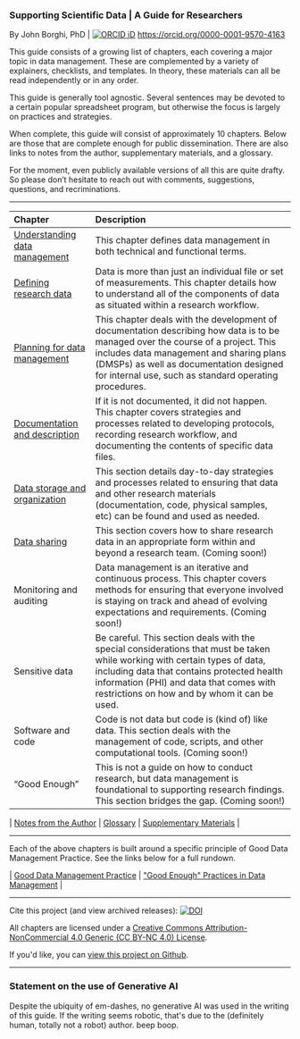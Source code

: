 ### Supporting Scientific Data | A Guide for Researchers

By John Borghi, PhD | [![ORCID iD](https://orcid.filecamp.com/static/thumbs/03CaAkr1LaBp5PRz-thumb.png)](https://orcid.org/0000-0001-9570-4163) https://orcid.org/0000-0001-9570-4163

This guide consists of a growing list of chapters, each covering a major topic in data management. These are complemented by a variety of explainers, checklists, and templates. In theory, these materials can all be read independently or in any order. 

This guide is generally tool agnostic. Several sentences may be devoted to a certain popular spreadsheet program, but otherwise the focus is largely on practices and strategies.

When complete, this guide will consist of approximately 10 chapters. Below are those that are complete enough for public dissemination. There are also links to notes from the author, supplementary materials, and a glossary. 

For the moment, even publicly available versions of all this are quite drafty. So please don’t hesitate to reach out with comments, suggestions, questions, and recriminations.

---

| Chapter | Description |
| :---- | :---- |
| [Understanding data management](https://johnborghi.github.io/Supporting_Scientific_Data/SSD_01_introduction) | This chapter defines data management in both technical and functional terms. |
| [Defining research data](https://johnborghi.github.io/Supporting_Scientific_Data/SSD_02_defining-data) | Data is more than just an individual file or set of measurements. This chapter details how to understand all of the components of data as situated within a research workflow. |
| [Planning for data management](https://johnborghi.github.io/Supporting_Scientific_Data/SSD_03_Planning) | This chapter deals with the development of documentation describing how data is to be managed over the course of a project. This includes data management and sharing plans (DMSPs) as well as documentation designed for internal use, such as standard operating procedures. |
|[Documentation and description](https://johnborghi.github.io/Supporting_Scientific_Data/SSD_04_documentation) | If it is not documented, it did not happen. This chapter covers strategies and processes related to developing protocols, recording research workflow, and documenting the contents of specific data files. |
|[Data storage and organization](https://johnborghi.github.io/Supporting_Scientific_Data/SSD_05_saving-organizing) |This section details day-to-day strategies and processes related to ensuring that data and other research materials (documentation, code, physical samples, etc) can be found and used as needed. |
|[Data sharing](https://johnborghi.github.io/Supporting_Scientific_Data/SSD_06_Sharing)|This section covers how to share research data in an appropriate form within and beyond a research team. (Coming soon!)|
|Monitoring and auditing|Data management is an iterative and continuous process. This chapter covers methods for ensuring that everyone involved is staying on track and ahead of evolving expectations and requirements. (Coming soon!)|
|Sensitive data|Be careful. This section deals with the special considerations that must be taken while working with certain types of data, including data that contains protected health information (PHI) and data that comes with restrictions on how and by whom it can be used.|
|Software and code|Code is not data but code is (kind of) like data. This section deals with the management of code, scripts, and other computational tools. (Coming soon!)|
|“Good Enough”|This is not a guide on how to conduct research, but data management is foundational to supporting research findings. This section bridges the gap. (Coming soon!)|

| [Notes from the Author](https://johnborghi.github.io/Supporting_Scientific_Data/SSD_notes-from-author) | [Glossary](https://johnborghi.github.io/Supporting_Scientific_Data/SSD_glossary) | [Supplementary Materials](https://johnborghi.github.io/Supporting_Scientific_Data/SSD_Supplements) |

---

Each of the above chapters is built around a specific principle of Good Data Management Practice. See the links below for a full rundown.

| [Good Data Management Practice](https://johnborghi.github.io/Supporting_Scientific_Data/supplements/SSD_good-dm-practice) | ["Good Enough" Practices in Data Management](https://johnborghi.github.io/Supporting_Scientific_Data/supplements/SSD_good-enough) |

---

Cite this project (and view archived releases): [![DOI](https://zenodo.org/badge/997038884.svg)](https://doi.org/10.5281/zenodo.15634894)

All chapters are licensed under a [Creative Commons Attribution-NonCommercial 4.0 Generic (CC BY-NC 4.0) License](https://creativecommons.org/licenses/by-nc/4.0/).

If you'd like, you can [view this project on Github](https://github.com/JohnBorghi/Supporting_Scientific_Data/).

---

### Statement on the use of Generative AI

Despite the ubiquity of em-dashes, no generative AI was used in the writing of this guide. If the writing seems robotic, that's due to the (definitely human, totally not a robot) author. beep boop.
